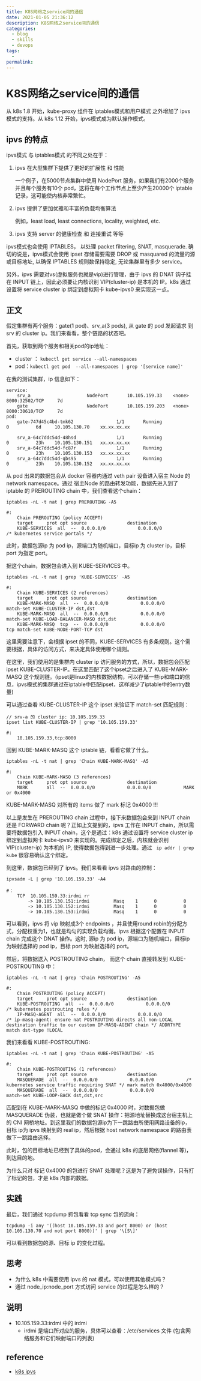```yaml
---
title: K8S网络之service间的通信
date: 2021-01-05 21:36:12
description: K8S网络之service间的通信
categories: 
  - blog
  - skills
  - devops
tags: 
  - 
permalink:
---
```


# K8S网络之service间的通信
从 k8s 1.8 开始，kube-proxy 组件在 iptables模式和用户模式 之外增加了 ipvs模式的支持。从 k8s 1.12 开始，ipvs模式成为默认操作模式。

## ipvs 的特点
ipvs模式 与 iptables模式 的不同之处在于：
1. ipvs 在大型集群下提供了更好的扩展性 和 性能

    一个例子，在5000节点集群中使用 NodePort 服务，如果我们有2000个服务并且每个服务有10个 pod，这将在每个工作节点上至少产生20000个 iptable 记录，这可能使内核非常繁忙。

2. ipvs 提供了更加优雅和丰富的负载均衡算法

    例如，least load, least connections, locality, weighted, etc.

3. ipvs 支持 server 的健康检查 和 连接重试 等等

ipvs模式也会使用 IPTABLES， 以处理 packet filtering, SNAT, masquerade. 确切的说是，ipvs模式会使用 ipset 存储需要需要 DROP 或 masquared 的流量的源或目标地址, 以确保 IPTABLES 规则数保持稳定, 无论集群里有多少 service。

另外，ipvs 需要对vs(虚拟服务也就是vip)进行管理，由于 ipvs 的 DNAT 钩子挂在 INPUT 链上，因此必须要让内核识别 VIP(cluster-ip) 是本机的 IP。k8s 通过设置将 service cluster ip 绑定到虚拟网卡 kube-ipvs0 来实现这一点。

## 正文
假定集群有两个服务：gate(1 pod)、srv_a(3 pods), 从 gate 的 pod 发起请求 到 srv 的 cluster ip。我们来看看，整个链路的状态吧。

首先，获取到两个服务和相关pod的ip地址：
- cluster ： ``` kubectl get service --all-namespaces ```
- pod：``` kubectl get pod  --all-namespaces | grep '[service name]' ```

在我的测试集群，ip 信息如下：
```
service:
    srv_a                     NodePort       10.105.159.33    <none>           8000:32502/TCP     7d
    gate                      NodePort       10.105.159.203   <none>           8000:30610/TCP     7d
pod:
    gate-747d45c4bd-tmk62                1/1       Running            0          6d     10.105.130.70    xx.xx.xx.xx

    srv_a-64c7ddc54d-48hsd               1/1       Running            0          23h    10.105.130.151   xx.xx.xx.xx
    srv_a-64c7ddc54d-fc87r               1/1       Running            0          23h    10.105.130.153   xx.xx.xx.xx
    srv_a-64c7ddc54d-qbs95               1/1       Running            0          23h    10.105.130.152   xx.xx.xx.xx
```

从 pod 出来的数据包会从 docker 容器内通过 veth pair 设备进入宿主 Node 的 network namespace。通过 宿主Node 的路由转发功能，数据先进入到了 iptable 的 PREROUTING chain 中，我们查看这个chain：
``` 
iptables -nL -t nat | grep PREROUTING -A5

#:
    Chain PREROUTING (policy ACCEPT)
    target     prot opt source               destination
    KUBE-SERVICES  all  --  0.0.0.0/0            0.0.0.0/0            /* kubernetes service portals */
```
此时，数据包源ip 为 pod ip，源端口为随机端口，目标ip 为 cluster ip，目标port 为指定 port。

据这个chain，数据包会进入到 KUBE-SERVICES 中。
``` 
iptables -nL -t nat | grep 'KUBE-SERVICES' -A5

#:
    Chain KUBE-SERVICES (2 references)
    target     prot opt source               destination
    KUBE-MARK-MASQ  all  --  0.0.0.0/0            0.0.0.0/0            match-set KUBE-CLUSTER-IP dst,dst
    KUBE-MARK-MASQ  all  --  0.0.0.0/0            0.0.0.0/0            match-set KUBE-LOAD-BALANCER-MASQ dst,dst
    KUBE-MARK-MASQ  tcp  --  0.0.0.0/0            0.0.0.0/0            tcp match-set KUBE-NODE-PORT-TCP dst
```
这里需要注意下，会根据 ipset 的不同，KUBE-SERVICES 有多条规则。这个需要根据，具体的访问方式，来决定具体使用哪个规则。

在这里，我们使用的是集群内 cluster ip 访问服务的方式，所以，数据包会匹配ipset KUBE-CLUSTER-IP。在这里匹配了这个ipset之后进入了 KUBE-MARK-MASQ 这个规则链。(ipset是linux的内核数据结构，可以存储一些ip和端口的信息，ipvs模式的集群通过在iptable中匹配ipset，这样减少了iptable中的entry数量)

可以通过查看 KUBE-CLUSTER-IP 这个 ipset 来验证下 match-set 匹配规则：
``` 
// srv-a 的 cluster ip: 10.105.159.33
ipset list KUBE-CLUSTER-IP | grep '10.105.159.33' 

#:
    10.105.159.33,tcp:8000
```

回到 KUBE-MARK-MASQ 这个 iptable 链，看看它做了什么。
``` 
iptables -nL -t nat | grep 'Chain KUBE-MARK-MASQ' -A5

#:
    Chain KUBE-MARK-MASQ (3 references)
    target     prot opt source               destination
    MARK       all  --  0.0.0.0/0            0.0.0.0/0            MARK or 0x4000
```
KUBE-MARK-MASQ 对所有的 items 做了 mark 标记 0x4000 !!!

以上是发生在 PREROUTING chain 过程中，接下来数据包会来到 INPUT chain 还是 FORWARD chain 呢？正如上文提到的，ipvs 工作在 INPUT chain，所以需要将数据包引入 INPUT chain，这个是通过：k8s 通过设置将 service cluster ip 绑定到虚拟网卡 kube-ipvs0 来实现的。完成绑定之后，内核就会识别 VIP(cluster-ip) 为本机的 IP, 使得数据包得到进一步处理。通过 ```  ip addr | grep kube ``` 很容易确认这个绑定。

到这里，数据包已经到了 ipvs。我们来看看 ipvs 对路由的控制：
```
ipvsadm -L | grep '10.105.159.33' -A4

#：
    TCP  10.105.159.33:irdmi rr
        -> 10.105.130.151:irdmi         Masq    1      0          0
        -> 10.105.130.152:irdmi         Masq    1      0          0
        -> 10.105.130.153:irdmi         Masq    1      0          0
```
可以看到，ipvs 将 vip 映射成3个 endpoints ，并且使用round robin的分配方式，分配权重为1，也就是均匀的实现负载均衡。ipvs 根据这个配置在 INPUT chain 完成这个 DNAT 操作。这时, 源ip 为 pod ip，源端口为随机端口，目标ip 为映射选择的 pod ip，目标 port 为映射选择的 port。

然后，将数据送入 POSTROUTING chain， 而这个 chain 直接转发到 KUBE-POSTROUTING 中：
```
iptables -nL -t nat | grep 'Chain POSTROUTING' -A5

#:
    Chain POSTROUTING (policy ACCEPT)
    target     prot opt source               destination
    KUBE-POSTROUTING  all  --  0.0.0.0/0            0.0.0.0/0            /* kubernetes postrouting rules */
    IP-MASQ-AGENT  all  --  0.0.0.0/0            0.0.0.0/0            /* ip-masq-agent: ensure nat POSTROUTING directs all non-LOCAL destination traffic to our custom IP-MASQ-AGENT chain */ ADDRTYPE match dst-type !LOCAL
```

我们来看看 KUBE-POSTROUTING:
```
iptables -nL -t nat | grep 'Chain KUBE-POSTROUTING' -A5

#:
    Chain KUBE-POSTROUTING (1 references)
    target     prot opt source               destination
    MASQUERADE  all  --  0.0.0.0/0            0.0.0.0/0            /* kubernetes service traffic requiring SNAT */ mark match 0x4000/0x4000
    MASQUERADE  all  --  0.0.0.0/0            0.0.0.0/0            match-set KUBE-LOOP-BACK dst,dst,src
```
匹配到在 KUBE-MARK-MASQ 中做的标记 0x4000 时，对数据包做 MASQUERADE 伪装，也就是做个做 SNAT 操作：把源地址替换成这台宿主机上的 CNI 网桥地址。到这里我们的数据包源ip为下一跳路由所使用网路设备的ip，目标 ip为 ipvs 映射到的 real ip，然后根据 host network namespace 的路由表做下一跳路由选择。

此时，包的目标地址已经到了具体的pod，会通过 k8s 的底层网络(flannel 等)，到达目的地。

为什么只对 标记 0x4000 的包进行 SNAT 处理呢？这是为了避免误操作，只有打了标记的包，才是 k8s 内部的数据。

## 实践
最后，我们通过 tcpdump 抓包看看 tcp sync 包的流向：
```
tcpdump -i any '((host 10.105.159.33 and port 8000) or (host 10.105.130.70 and not port 8000))' | grep '\[S\]'
```
可以看到数据包的源、目标 ip 的变化过程。

## 思考
- 为什么 k8s 中需要使用 ipvs 的 nat 模式，可以使用其他模式吗？
- 通过 node_ip:node_port 方式访问 service 的过程是怎么样的？

## 说明
- 10.105.159.33:irdmi 中的 irdmi 
    + irdmi 是端口所对应的服务，具体可以查看：/etc/services 文件 (包含网络服务和它们映射端口的列表)

## reference
- [k8s ipvs](https://github.com/kubernetes/kubernetes/tree/master/pkg/proxy/ipvs)